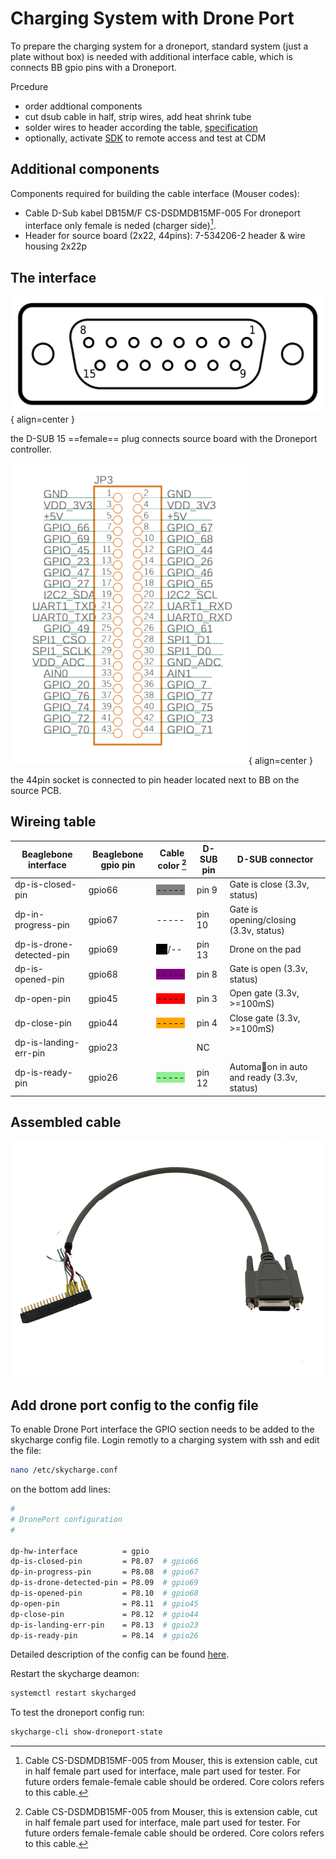 # Charging System with Drone Port

To prepare the charging system for a droneport, standard system (just a plate without box) is needed with additional interface cable, which is connects BB gpio pins with a Droneport. 

Prcedure

- order addtional components
- cut dsub cable in half, strip wires, add heat shrink tube
- solder wires to header according the table, [specification](assets/dp-interface-spec.pdf)
- optionally, activate [SDK](sdk-auth.md) to remote access and test at CDM

## Additional components
Components required for building the cable interface (Mouser codes):

* Cable D-Sub kabel DB15M/F  CS-DSDMDB15MF-005 For droneport interface only female is neded (charger side)[^1].
* Header for source board (2x22, 44pins): 7-534206-2 header & wire housing 2x22p

## The interface
<!-- Charging System is connected with a Droneport with a cable which connects BB pinheader with acording to the  -->

![DSUB15 female connector](assets/DSUB-15female.svg){ align=center }
<!-- *D-Sub15 female connector - to the Droneport* -->
the D-SUB 15 ==female== plug connects source board with the Droneport controller.

![pin header on source board](assets/skymux-socket30.png){ align=center }
<!-- *socket - to pinheader located next to BB on the source board* -->
the 44pin socket is connected to pin header located next to BB on the source PCB.

## Wireing table
| Beaglebone interface  | Beaglebone gpio pin| Cable color [^1] | D-SUB pin    | D-SUB connector            |
| --------------------- | ------------------ | ----------- | ----------- | --------------------------- |
| dp-is-closed-pin      |    gpio66          | <span style="background-color: gray">-----</span> |pin 9        | Gate is close (3.3v, status)            |
| dp-in-progress-pin    |    gpio67          | <span style="background-color: white">-----</span> |pin 10       | Gate is opening/closing (3.3v, status)  |
| dp-is-drone-detected-pin| gpio69  |<span style="background-color: black">--</span>/<span style="background-color: white">--</span>| pin 13 | Drone on the pad  |
| dp-is-opened-pin | gpio68 | <span style="background-color: purple">-----</span> | pin 8 | Gate is open (3.3v, status)   |
| dp-open-pin  | gpio45 | <span style="background-color: red">-----</span> | pin 3 | Open gate (3.3v, >=100mS)  |
| dp-close-pin | gpio44 | <span style="background-color: orange">-----</span> | pin 4 | Close gate (3.3v, >=100mS)  |
| dp-is-landing-err-pin | gpio23 |  | NC |   |
| dp-is-ready-pin | gpio26 | <span style="background-color: lightgreen">-----</span>  | pin 12 | Automa􏰀on in auto and ready (3.3v, status)  |

## Assembled cable

![assembled interface cable](assets/dp-cable25.png)

## Add drone port config to the config file
To enable Drone Port interface the GPIO section needs to be added to the skycharge config file.
Login remotly to a charging system with ssh and edit the file:
```bash
nano /etc/skycharge.conf
```

on the bottom add lines:

```bash
#
# DronePort configuration
#

dp-hw-interface          = gpio
dp-is-closed-pin         = P8.07  # gpio66
dp-in-progress-pin       = P8.08  # gpio67
dp-is-drone-detected-pin = P8.09  # gpio69
dp-is-opened-pin         = P8.10  # gpio68
dp-open-pin              = P8.11  # gpio45
dp-close-pin             = P8.12  # gpio44
dp-is-landing-err-pin    = P8.13  # gpio23
dp-is-ready-pin          = P8.14  # gpio26
```

Detailed description of the config can be found [here](https://support.skycharge.de/docs/configuration-file). 

Restart the skycharge deamon:
```bash
systemctl restart skycharged
```

To test the droneport config run:
```bash
skycharge-cli show-droneport-state
```

[^1]: Cable CS-DSDMDB15MF-005 from Mouser, this is extension cable, cut in half female part used for interface, male part used for tester. For future orders female-female cable should be ordered. Core colors refers to this cable.